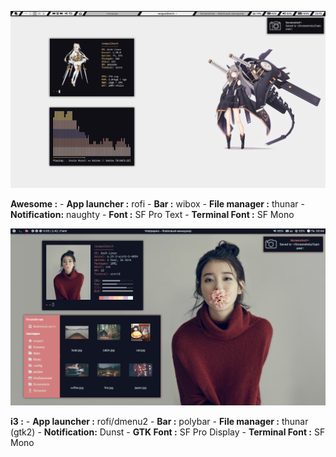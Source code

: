 <p align="center">
  <img src="https://github.com/Eredarion/dotfiles/raw/master/.screenshot/2019-01-13_23:15:43.png" alt="screenshot">
</p>

**Awesome :**
	- **App launcher :** rofi
	- **Bar :** wibox
	- **File manager :** thunar
	- **Notification:** naughty
	- **Font :** SF Pro Text
	- **Terminal Font :** SF Mono

<p align="center">
  <img src="https://github.com/Eredarion/dotfiles/raw/master/.screenshot/2018-11-19_00:44:06.png" alt="screenshot">
</p>

**i3 :**
	- **App launcher :** rofi/dmenu2
	- **Bar :** polybar
	- **File manager :** thunar (gtk2)
	- **Notification:** Dunst
	- **GTK Font :** SF Pro Display
	- **Terminal Font :** SF Mono